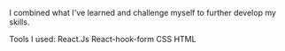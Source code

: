 I combined what I've learned and challenge myself to further develop my skills.

Tools I used: 
React.Js
React-hook-form
CSS
HTML

